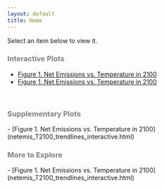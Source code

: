 ```yaml
---
layout: default
title: Home
---
```


Select an item below to view it.

<h3 style="color: #808080;">Interactive Plots</h3>

- [Figure 1. Net Emissions vs. Temperature in 2100](netemis_T2100_trendlines_interactive.html)
- [Figure 1. Net Emissions vs. Temperature in 2100](netemis_T2100_trendlines_interactive.html)


<br>
<h3 style="color: #808080;">Supplementary Plots</h3>
- [Figure 1. Net Emissions vs. Temperature in 2100](netemis_T2100_trendlines_interactive.html)


<br>
<h3 style="color: #808080;">More to Explore</h3>
- [Figure 1. Net Emissions vs. Temperature in 2100](netemis_T2100_trendlines_interactive.html)


